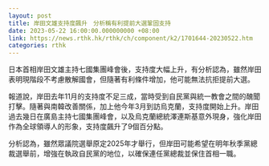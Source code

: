```yaml
---
layout: post
title: 岸田文雄支持度飆升　分析稱有利提前大選鞏固支持
date: 2023-05-22 16:00:00.000000000 +08:00
link: https://news.rthk.hk/rthk/ch/component/k2/1701644-20230522.htm
categories: rthk
---
```


日本首相岸田文雄主持七國集團峰會後，支持度大幅上升，有分析認為，雖然岸田表明現階段不考慮散解國會，但隨著有利條件增加，他可能無法抗拒提前大選。

報道說，岸田去年11月的支持度不足三成，當時受到自民黨與統一教會之間的醜聞打擊。隨著與南韓改善關係，加上他今年3月到訪烏克蘭，支持度開始上升。岸田過去幾日在廣島主持七國集團峰會，以及烏克蘭總統澤連斯基意外現身，強化岸田作為全球領導人的形象，支持度飆升了9個百分點。

分析認為，雖然眾議院選舉原定2025年才舉行，但岸田可能希望在明年秋季黨總裁選舉前，增強在執政自民黨的地位，以確保連任黨總裁並保住首相一職。
